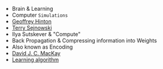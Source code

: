 - Brain & Learning
- Computer `Simulations`
- [Geoffrey Hinton](https://www.youtube.com)
- [Terry Sejnowski](https://en.wikipedia.org/wiki/Terry_Sejnowski)
- Ilya Sutskever & "Compute"
- Back Propagation & Compressing information into Weights
- Also known as Encoding
- [David J. C. MacKay](http://www.inference.org.uk/mackay/)
- [Learning algorithm](https://en.wikipedia.org/wiki/Boltzmann_machine)
